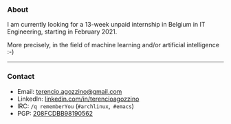 ### About

I am currently looking for a 13-week unpaid internship in Belgium in IT Engineering, starting in February 2021.

More precisely, in the field of machine learning and/or artificial intelligence :-)

---

### Contact

- Email: [terencio.agozzino@gmail.com](mailto:terencio.agozzino@gmail.com)
- LinkedIn: [linkedin.com/in/terencioagozzino](https://www.linkedin.com/in/terencioagozzino/)
- IRC: `/q rememberYou` (`#archlinux`,` #emacs`)
- PGP: [208FCDBB98190562](https://raw.githubusercontent.com/rememberYou/rememberYou/master/publickey.txt)

